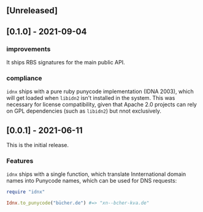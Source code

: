 ## [Unreleased]

## [0.1.0] - 2021-09-04

### improvements

It ships RBS signatures for the main public API.

### compliance

`idnx` ships with a pure ruby punycode implementation (IDNA 2003), which will get loaded when `libidn2` isn't installed in the system. This was necessary for license compatibility, given that Apache 2.0 projects can rely on GPL dependencies (such as `libidn2`) but nnot exclusively.

## [0.0.1] - 2021-06-11

This is the initial release.

### Features

`idnx` ships with a single function, which translate Innternational domain names into Punycode names, which can be used for DNS requests:

```ruby
require "idnx"

Idnx.to_punycode("bücher.de") #=> "xn--bcher-kva.de"
```

